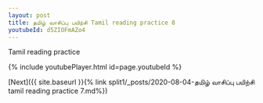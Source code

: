 ```yaml
---
layout: post
title: தமிழ் வாசிப்பு பயிற்சி Tamil reading practice 8
youtubeId: d5ZIOFmAZo4
---
```

 
 
Tamil reading practice
 
 
 
 
 


{% include youtubePlayer.html id=page.youtubeId %}
 
[Next]({{ site.baseurl }}{% link  split1/_posts/2020-08-04-தமிழ் வாசிப்பு பயிற்சி tamil reading practice 7.md%})
 
